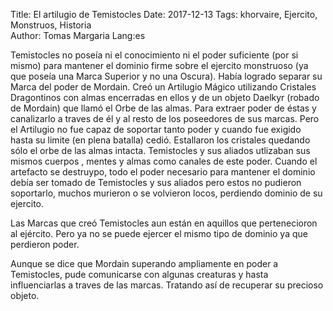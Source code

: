 Title: El artilugio de Temistocles 
Date: 2017-12-13 
Tags: khorvaire, Ejercito, Monstruos, Historia  
Author: Tomas Margaria 
Lang:es

Temistocles no poseía ni el conocimiento ni el poder suficiente (por si mismo) para mantener el dominio firme sobre el ejercito monstruoso (ya que poseía una Marca Superior y no una Oscura). Había logrado separar su Marca del poder de Mordain.
Creó un Artilugio Mágico utilizando Cristales Dragontinos con almas encerradas en ellos y de un objeto Daelkyr (robado de Mordain) que llamó el Orbe de las almas. Para extraer poder de éstas y canalizarlo a traves de él y al resto de los poseedores de sus marcas. 
Pero el Artilugio no fue capaz de soportar tanto poder y cuando fue exigido hasta su limite (en plena batalla) cedió. Estallaron los cristales quedando sólo el orbe de las almas intacta.
Temistocles y sus aliados utlizaban sus mismos cuerpos , mentes y almas como canales de este poder. 
Cuando el artefacto se destruypo, todo el poder necesario para mantener el dominio debía ser tomado de Temistocles y sus aliados pero estos no pudieron soportarlo, muchos murieron o se volvieron locos, perdiendo dominio de su ejercito. 

Las Marcas que creó Temistocles aun están en aquillos que pertenecioron al ejército. Pero ya no se puede ejercer el mismo tipo de dominio ya que perdieron poder.

Aunque se dice que Mordain superando ampliamente en poder a Temistocles, pude comunicarse con algunas creaturas y hasta influenciarlas a traves de las marcas. Tratando así de recuperar su precioso objeto.